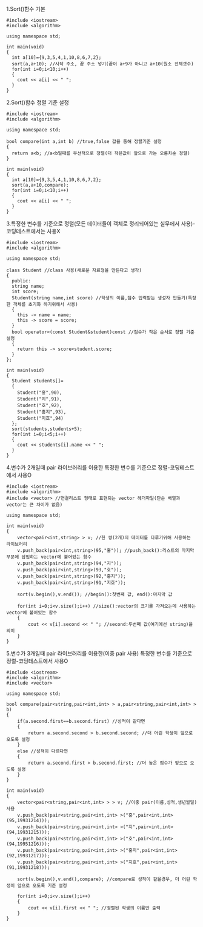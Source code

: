 1.Sort()함수 기본

    #include <iostream>
    #include <algorithm>

    using namespace std;

    int main(void)
    {
      int a[10]={9,3,5,4,1,10,8,6,7,2};
      sort(a,a+10); //시작 주소, 끝 주소 넣기(끝이 a+9가 아니고 a+10(원소 전체갯수)
      for(int i=0;i<10;i++)
      {
        cout << a[i] << " ";
      }
    }
   

2.Sort()함수 정렬 기준 설정

    #include <iostream>
    #include <algorithm>

    using namespace std;

    bool compare(int a,int b) //true,false 값을 통해 정렬기준 설정
    {
      return a<b; //a<b일때를 우선적으로 정렬(더 작은값이 앞으로 가는 오름차순 정렬)
    }

    int main(void)
    {
      int a[10]={9,3,5,4,1,10,8,6,7,2};
      sort(a,a+10,compare);
      for(int i=0;i<10;i++)
      {
        cout << a[i] << " ";
      }
    }
    
    
3.특정한 변수를 기준으로 정렬(모든 데이터들이 객체로 정리되어있는 실무에서 사용)-코딩테스트에서는 사용X

    #include <iostream>
    #include <algorithm>

    using namespace std;

    class Student //class 사용(새로운 자료형을 만든다고 생각)
    {
      public:
      string name;
      int score;
      Student(string name,int score) //학생의 이름,점수 입력받는 생성자 만들기(특정한 객체를 초기화 하기위해서 사용)
      {
        this -> name = name;
        this -> score = score;
      }
      bool operator<(const Student&student)const //점수가 작은 순서로 정렬 기준 설정
      {
        return this -> score<student.score;
      }
    };

    int main(void)
    {
      Student students[]=
      {
        Student("홍",90),
        Student("지",91),
        Student("호",92),
        Student("홍지",93),
        Student("지호",94)
      };
      sort(students,students+5);
      for(int i=0;i<5;i++)
      {
        cout << students[i].name << " ";
      }
    }


4.변수가 2개일때 pair 라이브러리를 이용한 특정한 변수를 기준으로 정렬-코딩테스트에서 사용O

    #include <iostream>
    #include <algorithm>
    #include <vector> //연결리스트 형태로 표현되는 vector 헤더파일(단순 배열과 vector는 큰 차이가 없음)

    using namespace std;

    int main(void)
    {
        vector<pair<int,string> > v; //한 쌍(2개)의 데이터를 다루기위해 사용하는 라이브러리
        v.push_back(pair<int,string>(95,"홍")); //push_back():리스트의 마지막 부분에 삽입하는 vector에 붙어있는 함수
        v.push_back(pair<int,string>(94,"지"));
        v.push_back(pair<int,string>(93,"호"));
        v.push_back(pair<int,string>(92,"홍지"));
        v.push_back(pair<int,string>(91,"지호"));

        sort(v.begin(),v.end()); //begin():첫번째 값, end():마지막 값

        for(int i=0;i<v.size();i++) //size():vector의 크기를 가져오는데 사용하는 vector에 붙어있는 함수
        {
            cout << v[i].second << " "; //second:두번째 값(여기에선 string)을 의미
        }
    }


5.변수가 3개일때 pair 라이브러리를 이용한(이중 pair 사용) 특정한 변수를 기준으로 정렬-코딩테스트에서 사용O

    #include <iostream>
    #include <algorithm>
    #include <vector>

    using namespace std;

    bool compare(pair<string,pair<int,int> > a,pair<string,pair<int,int> > b)
    {
        if(a.second.first==b.second.first) //성적이 같다면
        {
            return a.second.second > b.second.second; //더 어린 학생이 앞으로 오도록 설정
        }
        else //성적이 다르다면
        {
            return a.second.first > b.second.first; //더 높은 점수가 앞으로 오도록 설정
        }
    }

    int main(void)
    {
        vector<pair<string,pair<int,int> > > v; //이중 pair(이름,성적,생년월일) 사용
        v.push_back(pair<string,pair<int,int> >("홍",pair<int,int>(95,19931214)));
        v.push_back(pair<string,pair<int,int> >("지",pair<int,int>(94,19931215)));
        v.push_back(pair<string,pair<int,int> >("호",pair<int,int>(94,19951216)));
        v.push_back(pair<string,pair<int,int> >("홍지",pair<int,int>(92,19931217)));
        v.push_back(pair<string,pair<int,int> >("지호",pair<int,int>(91,19931218)));

        sort(v.begin(),v.end(),compare); //compare로 성적이 같을경우, 더 어린 학생이 앞으로 오도록 기준 설정

        for(int i=0;i<v.size();i++)
        {
            cout << v[i].first << " "; //정렬된 학생의 이름만 출력
        }
    }
